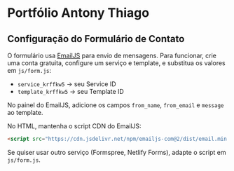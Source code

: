 # Portfólio Antony Thiago

## Configuração do Formulário de Contato

O formulário usa [EmailJS](https://www.emailjs.com/) para envio de mensagens. Para funcionar, crie uma conta gratuita, configure um serviço e template, e substitua os valores em `js/form.js`:

- `service_krffkw5` → seu Service ID
- `template_krffkw5` → seu Template ID

No painel do EmailJS, adicione os campos `from_name`, `from_email` e `message` ao template.

No HTML, mantenha o script CDN do EmailJS:
```html
<script src="https://cdn.jsdelivr.net/npm/emailjs-com@2/dist/email.min.js"></script>
```

Se quiser usar outro serviço (Formspree, Netlify Forms), adapte o script em `js/form.js`. 